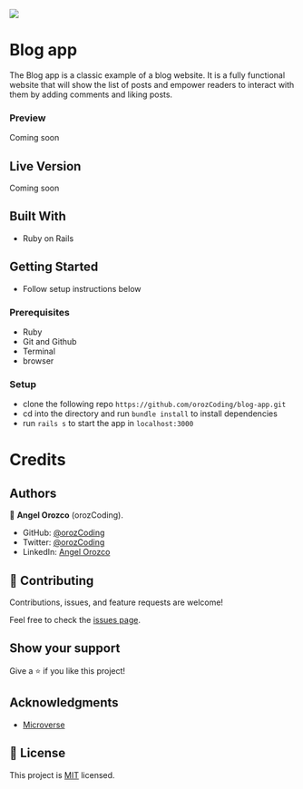 ![](https://img.shields.io/badge/Microverse-blueviolet)

# Blog app

The Blog app is a classic example of a blog website. It is a fully functional website that will show the list of posts and empower readers to interact with them by adding comments and liking posts.

### Preview

Coming soon

## Live Version

Coming soon

## Built With
- Ruby on Rails

## Getting Started
- Follow setup instructions below

### Prerequisites

- Ruby
- Git and Github
- Terminal
- browser

### Setup

- clone the following repo `https://github.com/orozCoding/blog-app.git`
- cd into the directory and run `bundle install` to install dependencies
- run `rails s` to start the app in `localhost:3000`

# Credits

## Authors

👤 **Angel Orozco** (orozCoding).

- GitHub: [@orozCoding](https://github.com/orozCoding)
- Twitter: [@orozCoding](https://twitter.com/orozCoding)
- LinkedIn: [Angel Orozco](https://www.linkedin.com/in/angel-orozco-652230228/)

## 🤝 Contributing

Contributions, issues, and feature requests are welcome!

Feel free to check the [issues page](../../issues/).

## Show your support

Give a ⭐️ if you like this project!

## Acknowledgments

- [Microverse](https://www.microverse.org/)

## 📝 License

This project is [MIT](./MIT.md) licensed.
